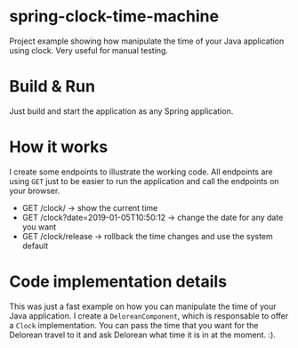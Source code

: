 # spring-clock-time-machine

Project example showing how manipulate the time of your Java application using clock. Very useful for manual testing.

# Build & Run

Just build and start the application as any Spring application.

# How it works

I create some endpoints to illustrate the working code. All endpoints are using `GET` just to be easier to run the application and call the endpoints on your browser.

 - GET /clock/ -> show the current time
 - GET /clock?date=2019-01-05T10:50:12 -> change the date for any date you want
 - GET /clock/release -> rollback the time changes and use the system default

 # Code implementation details

 This was just a fast example on how you can manipulate the time of your Java application. I create a `DeloreanComponent`, which is responsable to offer a `Clock` implementation. You can pass the time that you want for the Delorean travel to it and ask Delorean what time it is in at the moment. :).
